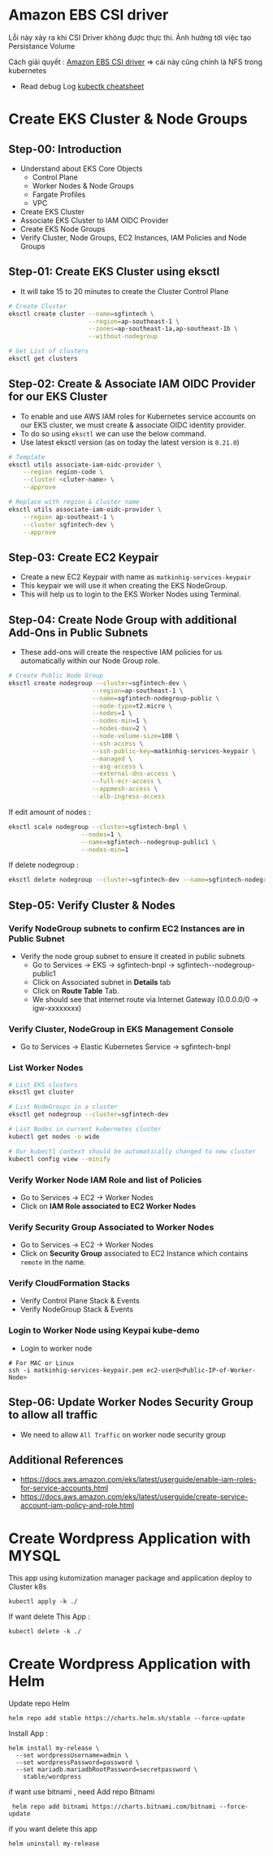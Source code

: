 # Amazon EBS CSI driver

Lỗi này xảy ra khi CSI Driver không được thực thi. Ảnh hưởng tới việc tạo Persistance Volume

Cách giải quyết : [Amazon EBS CSI driver](https://docs.aws.amazon.com/eks/latest/userguide/ebs-csi.html) => cái này cũng chính là NFS trong kubernetes

- Read debug Log [kubectk cheatsheet](https://kubernetes.io/vi/docs/reference/kubectl/cheatsheet/3)
# Create EKS Cluster & Node Groups

## Step-00: Introduction
- Understand about EKS Core Objects
  - Control Plane
  - Worker Nodes & Node Groups
  - Fargate Profiles
  - VPC
- Create EKS Cluster
- Associate EKS Cluster to IAM OIDC Provider
- Create EKS Node Groups
- Verify Cluster, Node Groups, EC2 Instances, IAM Policies and Node Groups

## Step-01: Create EKS Cluster using eksctl
- It will take 15 to 20 minutes to create the Cluster Control Plane 
```bash
# Create Cluster
eksctl create cluster --name=sgfintech \
                      --region=ap-southeast-1 \
                      --zones=ap-southeast-1a,ap-southeast-1b \
                      --without-nodegroup 

# Get List of clusters
eksctl get clusters                  
```


## Step-02: Create & Associate IAM OIDC Provider for our EKS Cluster
- To enable and use AWS IAM roles for Kubernetes service accounts on our EKS cluster, we must create &  associate OIDC identity provider.
- To do so using `eksctl` we can use the  below command. 
- Use latest eksctl version (as on today the latest version is `0.21.0`)
```bash                   
# Template
eksctl utils associate-iam-oidc-provider \
    --region region-code \
    --cluster <cluter-name> \
    --approve

# Replace with region & cluster name
eksctl utils associate-iam-oidc-provider \
    --region ap-southeast-1 \
    --cluster sgfintech-dev \
    --approve
```

## Step-03: Create EC2 Keypair
- Create a new EC2 Keypair with name as `matkinhig-services-keypair`
- This keypair we will use it when creating the EKS NodeGroup.
- This will help us to login to the EKS Worker Nodes using Terminal.

## Step-04: Create Node Group with additional Add-Ons in Public Subnets
- These add-ons will create the respective IAM policies for us automatically within our Node Group role.
 ```bash
# Create Public Node Group   
eksctl create nodegroup --cluster=sgfintech-dev \
                        --region=ap-southeast-1 \
                        --name=sgfintech-nodegroup-public \
                        --node-type=t2.micro \
                        --nodes=1 \
                        --nodes-min=1 \
                        --nodes-max=2 \
                        --node-volume-size=100 \
                        --ssh-access \
                        --ssh-public-key=matkinhig-services-keypair \
                        --managed \
                        --asg-access \
                        --external-dns-access \
                        --full-ecr-access \
                        --appmesh-access \
                        --alb-ingress-access
```
If edit amount of nodes :

```bash
eksctl scale nodegroup --cluster=sgfintech-bnpl \
                    --nodes=1 \
                    --name=sgfintech--nodegroup-public1 \
                    --nodes-min=1
```

If delete nodegroup :

```bash
eksctl delete nodegroup --cluster=sgfintech-dev --name=sgfintech-nodegroup-public1 --disable-eviction
```

## Step-05: Verify Cluster & Nodes

### Verify NodeGroup subnets to confirm EC2 Instances are in Public Subnet
- Verify the node group subnet to ensure it created in public subnets
  - Go to Services -> EKS -> sgfintech-bnpl -> sgfintech--nodegroup-public1
  - Click on Associated subnet in **Details** tab
  - Click on **Route Table** Tab.
  - We should see that internet route via Internet Gateway (0.0.0.0/0 -> igw-xxxxxxxx)

### Verify Cluster, NodeGroup in EKS Management Console
- Go to Services -> Elastic Kubernetes Service -> sgfintech-bnpl

### List Worker Nodes
```bash
# List EKS clusters
eksctl get cluster

# List NodeGroups in a cluster
eksctl get nodegroup --cluster=sgfintech-dev

# List Nodes in current kubernetes cluster
kubectl get nodes -o wide

# Our kubectl context should be automatically changed to new cluster
kubectl config view --minify
```

### Verify Worker Node IAM Role and list of Policies
- Go to Services -> EC2 -> Worker Nodes
- Click on **IAM Role associated to EC2 Worker Nodes**

### Verify Security Group Associated to Worker Nodes
- Go to Services -> EC2 -> Worker Nodes
- Click on **Security Group** associated to EC2 Instance which contains `remote` in the name.

### Verify CloudFormation Stacks
- Verify Control Plane Stack & Events
- Verify NodeGroup Stack & Events

### Login to Worker Node using Keypai kube-demo
- Login to worker node
```
# For MAC or Linux
ssh -i matkinhig-services-keypair.pem ec2-user@<Public-IP-of-Worker-Node>

```

## Step-06: Update Worker Nodes Security Group to allow all traffic
- We need to allow `All Traffic` on worker node security group

## Additional References
- https://docs.aws.amazon.com/eks/latest/userguide/enable-iam-roles-for-service-accounts.html
- https://docs.aws.amazon.com/eks/latest/userguide/create-service-account-iam-policy-and-role.html

# Create Wordpress Application with MYSQL

This app using kutomization manager package and application deploy to Cluster k8s

```kubectl
kubectl apply -k ./
```

If want delete This App :

```kubectl
kubectl delete -k ./
```

# Create Wordpress Application with Helm


Update repo Helm

```
helm repo add stable https://charts.helm.sh/stable --force-update
```

Install App : 

```
helm install my-release \                                        
  --set wordpressUsername=admin \
  --set wordpressPassword=password \
  --set mariadb.mariadbRootPassword=secretpassword \
    stable/wordpress
```


if want use bitnami , need Add repo Bitnami

```
 helm repo add bitnami https://charts.bitnami.com/bitnami --force-update
```

if you want delete this app 

```
helm uninstall my-release
```





